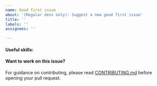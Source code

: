 ```yaml
---
name: Good first issue
about: '(Regular devs only): Suggest a new good first issue'
title: ''
labels: ''
assignees: ''

---
```


<!-- Needs the label "good first issue" assigned manually before or after opening -->

<!-- A good first issue is an uncontroversial issue, that has a relatively unique and obvious solution -->

<!-- Motivate the issue and explain the solution briefly -->

#### Useful skills:

<!-- (For example, “std::thread”, “Qt5 GUI and async GUI design” or “basic understanding of Groestlcoin mining and the Groestlcoin Core RPC interface”.) -->

#### Want to work on this issue?

For guidance on contributing, please read [CONTRIBUTING.md](https://github.com/groestlcoin/groestlcoin/blob/master/CONTRIBUTING.md) before opening your pull request.
